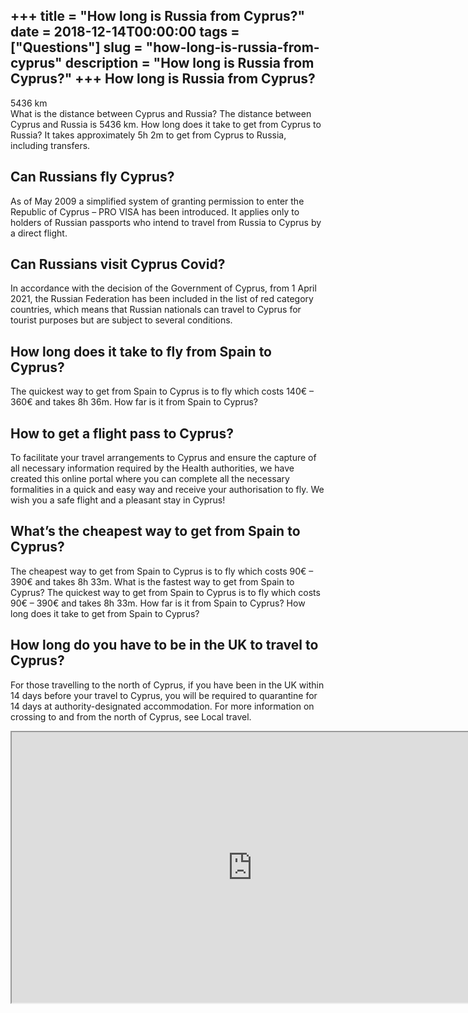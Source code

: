 +++
title = "How long is Russia from Cyprus?"
date = 2018-12-14T00:00:00
tags = ["Questions"]
slug = "how-long-is-russia-from-cyprus"
description = "How long is Russia from Cyprus?"
+++
How long is Russia from Cyprus?
-------------------------------

5436 km  
What is the distance between Cyprus and Russia? The distance between Cyprus and Russia is 5436 km. How long does it take to get from Cyprus to Russia? It takes approximately 5h 2m to get from Cyprus to Russia, including transfers.

Can Russians fly Cyprus?
------------------------

As of May 2009 a simplified system of granting permission to enter the Republic of Cyprus – PRO VISA has been introduced. It applies only to holders of Russian passports who intend to travel from Russia to Cyprus by a direct flight.

Can Russians visit Cyprus Covid?
--------------------------------

In accordance with the decision of the Government of Cyprus, from 1 April 2021, the Russian Federation has been included in the list of red category countries, which means that Russian nationals can travel to Cyprus for tourist purposes but are subject to several conditions.

How long does it take to fly from Spain to Cyprus?
--------------------------------------------------

The quickest way to get from Spain to Cyprus is to fly which costs 140€ – 360€ and takes 8h 36m. How far is it from Spain to Cyprus?

How to get a flight pass to Cyprus?
-----------------------------------

To facilitate your travel arrangements to Cyprus and ensure the capture of all necessary information required by the Health authorities, we have created this online portal where you can complete all the necessary formalities in a quick and easy way and receive your authorisation to fly. We wish you a safe flight and a pleasant stay in Cyprus!

What’s the cheapest way to get from Spain to Cyprus?
----------------------------------------------------

The cheapest way to get from Spain to Cyprus is to fly which costs 90€ – 390€ and takes 8h 33m. What is the fastest way to get from Spain to Cyprus? The quickest way to get from Spain to Cyprus is to fly which costs 90€ – 390€ and takes 8h 33m. How far is it from Spain to Cyprus? How long does it take to get from Spain to Cyprus?

How long do you have to be in the UK to travel to Cyprus?
---------------------------------------------------------

For those travelling to the north of Cyprus, if you have been in the UK within 14 days before your travel to Cyprus, you will be required to quarantine for 14 days at authority-designated accommodation. For more information on crossing to and from the north of Cyprus, see Local travel.

<iframe allow="accelerometer; autoplay; clipboard-write; encrypted-media; gyroscope; picture-in-picture" allowfullscreen="" class="__youtube_prefs__  epyt-is-override  no-lazyload" data-no-lazy="1" data-origheight="433" data-origwidth="770" data-skipgform_ajax_framebjll="" height="433" id="_ytid_55228" loading="lazy" src="https://www.youtube.com/embed/8bMv2WbpM6s?enablejsapi=1&autoplay=0&cc_load_policy=0&cc_lang_pref=&iv_load_policy=1&loop=0&modestbranding=0&rel=1&fs=1&playsinline=0&autohide=2&theme=dark&color=red&controls=1&" title="YouTube player" width="770"></iframe>